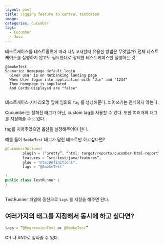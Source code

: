 ```yaml
---
layout: post
title: Tagging feature to control testcases
image:
categories: Cucumber
tags:
  - Cucumber
  - Java
---
```




테스트케이스를 테스트종류에 따라 나누고자할때 유용한 방법은 무엇일까?
전체 테스트케이스를 실행하지 않고도 필요한대로 정의한 테스트케이스만 실행하는 것.

```gherkin
@SmokeTest
Scenario: Homepage default login
  Given User is on Netbanking landing page
  When User login into application with "Jin" and "1234"
  Then Homepage is populated
  And Cards Displayed are "false"


```

테스트케이스 시나리오명 앞에 임의의 `Tag` 를 생성해준다. 띄어쓰기는 인식하지 않는다.

Cucumber는 정해진 태그가 아닌, custom tag를 사용할 수 있다. 또한 여러개의 태그를 지정해줄 수도 있다.

tag를 지어주었으면 옵션을 설정해주어야 한다.

예를 들어 `SmokeTest` 태그가 달린 테스트만 하고싶다면?
```java
@CucumberOptions(
        plugin = {“pretty”, “html: target/reports/cucumber-html-report”},
        features = “src/test/java/features”,
        glue = "stepDefinitions",
        tags = "@SmokeTest"

)
public class TestRunner {
}
 
```
TestRunner 파일에 옵션으로 `tags`  를 지정을 해주면 된다.

## 여러가지의 태그를 지정해서 동시에 하고 싶다면?
```java
tags = “@RegressionTest or @SmokeTest”
```
OR 나 AND로 감싸줄 수 있다.



